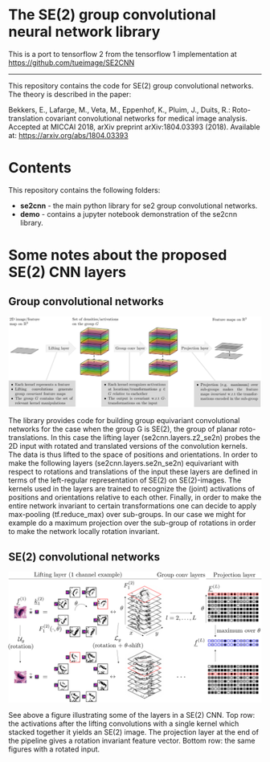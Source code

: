 # The SE(2) group convolutional neural network library

This is a port to tensorflow 2 from the tensorflow 1 implementation at https://github.com/tueimage/SE2CNN

---

This repository contains the code for SE(2) group convolutional networks. The theory is described in the paper:

Bekkers, E., Lafarge, M., Veta, M., Eppenhof, K., Pluim, J., Duits, R.: Roto-translation covariant
convolutional networks for medical image analysis. Accepted at MICCAI 2018, arXiv preprint arXiv:1804.03393 (2018). Available at: https://arxiv.org/abs/1804.03393

# Contents
This repository contains the following folders:
* **se2cnn** - the main python library for se2 group convolutional networks. 
* **demo** - contains a jupyter notebook demonstration of the se2cnn library.

# Some notes about the proposed SE(2) CNN layers

## Group convolutional networks
![alt text](figs/group_conv.png)

The library provides code for building group equivariant convolutional networks for the case when the group G is SE(2), the group of planar roto-translations. In this case the lifting layer (se2cnn.layers.z2_se2n) probes the 2D input with rotated and translated versions of the convolution kernels. The data is thus lifted to the space of positions and orientations. In order to make the following layers (se2cnn.layers.se2n_se2n) equivariant with respect to rotations and translations of the input these layers are defined in terms of the left-regular representation of SE(2) on SE(2)-images. The kernels used in the layers are trained to recognize the (joint) activations of positions and orientations relative to each other. Finally, in order to make the entire network invariant to certain transformations one can decide to apply max-pooling (tf.reduce_max) over sub-groups. In our case we might for example do a maximum projection over the sub-group of rotations in order to make the network locally rotation invariant.

## SE(2) convolutional networks
![alt text](figs/se2_conv.png)

See above a figure illustrating some of the layers in a SE(2) CNN. Top row: the activations after the lifting convolutions with a single kernel which stacked together it yields an SE(2) image. The projection layer at the end of the pipeline gives a rotation invariant feature vector. Bottom row: the same figures with a rotated input.


